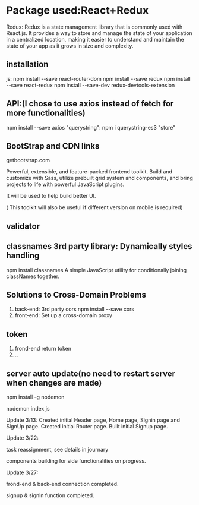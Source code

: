 # Package used:React+Redux 

Redux: Redux is a state management library that is commonly used with React.js. It provides a way to store and manage the state of your application in a centralized location, making it easier to understand and maintain the state of your app as it grows in size and complexity.

## installation
js:
npm install --save react-router-dom
npm install --save redux
npm install --save react-redux
npm install --save-dev redux-devtools-extension

## API:(I chose to use axios instead of fetch for more functionalities)
npm install --save axios
"querystring": npm i querystring-es3
"store"

## BootStrap and CDN links
getbootstrap.com

Powerful, extensible, and feature-packed frontend toolkit. Build and customize with Sass, utilize prebuilt grid system and components, and bring projects to life with powerful JavaScript plugins.

It will be used to help build better UI.

( This toolkit will also be useful if different version on mobile is required)

## validator

## classnames 3rd party library: Dynamically styles handling
npm install classnames
A simple JavaScript utility for conditionally joining classNames together.


## Solutions to Cross-Domain Problems
1. back-end: 3rd party cors
npm install --save cors
2. front-end: Set up a cross-domain proxy

## token

1. frond-end return token 
2. ..

## server auto update(no need to restart server when changes are made)
npm install -g nodemon

nodemon index.js

Update 3/13:
Created initial Header page, Home page, Signin page and SignUp page.
Created initial Router page.
Built initial Signup page.

Update 3/22:

task reassignment, see details in journary

components building for side functionalities on progress.

Update 3/27:

frond-end & back-end connection completed.

signup & signin function completed.






